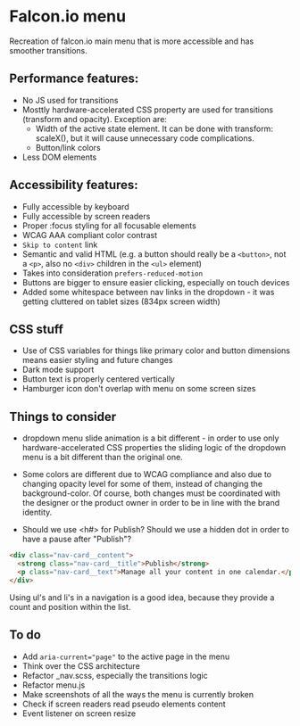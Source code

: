 # Falcon.io menu
Recreation of falcon.io main menu that is more accessible and has smoother transitions.

## Performance features:
 - No JS used for transitions
 - Mosttly hardware-accelerated CSS property are used for transitions (transform and opacity). Exception are:
    - Width of the active state element. It can be done with transform: scaleX(), but it will cause unnecessary code complications.
    - Button/link colors
 - Less DOM elements

## Accessibility features:
 - Fully accessible by keyboard
 - Fully accessible by screen readers
 - Proper :focus styling for all focusable elements
 - WCAG AAA compliant color contrast
 - `Skip to content` link
 - Semantic and valid HTML (e.g. a button should really be a `<button>`, not a `<p>`, also no `<div>` children in the `<ul>` element)
 - Takes into consideration `prefers-reduced-motion`
 - Buttons are bigger to ensure easier clicking, especially on touch devices
 - Added some whitespace between nav links in the dropdown - it was getting cluttered on tablet sizes (834px screen width)

## CSS stuff
 - Use of CSS variables for things like primary color and button dimensions means easier styling and future changes
 - Dark mode support
 - Button text is properly centered vertically
 - Hamburger icon don't overlap with menu on some screen sizes

## Things to consider
 - dropdown menu slide animation is a bit different - in order to use only hardware-accelerated CSS properties the sliding logic of the dropdown menu is a bit different than the original one.
 - Some colors are different due to WCAG compliance and also due to changing opacity level for some of them, instead of changing the background-color. Of course, both changes must be coordinated with the designer or the product owner in order to be in line with the brand identity.

 - Should we use <h#> for Publish? Should we use a hidden dot in order to have a pause after "Publish"?

```html
<div class="nav-card__content">
  <strong class="nav-card__title">Publish</strong>
  <p class="nav-card__text">Manage all your content in one calendar.</p>
</div>
```

Using ul's and li's in a navigation is a good idea, because they provide a count and position within the list.

## To do
- Add `aria-current="page"` to the active page in the menu
- Think over the CSS architecture
- Refactor _nav.scss, especially the transitions logic
- Refactor menu.js
- Make screenshots of all the ways the menu is currently broken
- Check if screen readers read pseudo elements content
- Event listener on screen resize
